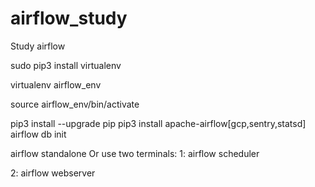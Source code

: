# airflow_study
Study airflow

sudo pip3 install virtualenv

virtualenv airflow_env

source airflow_env/bin/activate

pip3 install --upgrade pip
pip3 install apache-airflow[gcp,sentry,statsd]
airflow db init

airflow standalone
Or use two terminals:
1:
airflow scheduler 

2:
airflow webserver
